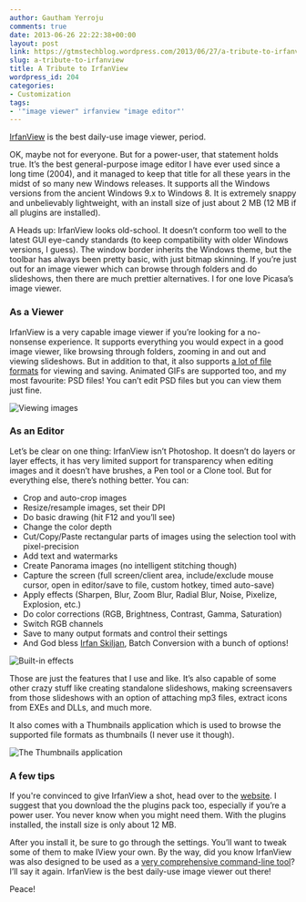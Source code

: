 ```yaml
---
author: Gautham Yerroju
comments: true
date: 2013-06-26 22:22:38+00:00
layout: post
link: https://gtmstechblog.wordpress.com/2013/06/27/a-tribute-to-irfanview/
slug: a-tribute-to-irfanview
title: A Tribute to IrfanView
wordpress_id: 204
categories:
- Customization
tags:
- '"image viewer" irfanview "image editor"'
---
```


[IrfanView](http://www.irfanview.com/ "IrfanView Homepage") is the best daily-use image viewer, period.

OK, maybe not for everyone. But for a power-user, that statement holds true. It’s the best general-purpose image editor I have ever used since a long time (2004), and it managed to keep that title for all these years in the midst of so many new Windows releases. It supports all the Windows versions from the ancient Windows 9.x to Windows 8. It is extremely snappy and unbelievably lightweight, with an install size of just about 2 MB (12 MB if all plugins are installed).

A Heads up: IrfanView looks old-school. It doesn’t conform too well to the latest GUI eye-candy standards (to keep compatibility with older Windows versions, I guess). The window border inherits the Windows theme, but the toolbar has always been pretty basic, with just bitmap skinning. If you’re just out for an image viewer which can browse through folders and do slideshows, then there are much prettier alternatives. I for one love Picasa’s image viewer.

### As a Viewer

IrfanView is a very capable image viewer if you’re looking for a no-nonsense experience. It supports everything you would expect in a good image viewer, like browsing through folders, zooming in and out and viewing slideshows. But in addition to that, it also supports [a lot of file formats](http://www.irfanview.com/main_formats.htm "Supported file formats in IrfanView") for viewing and saving. Animated GIFs are supported too, and my most favourite: PSD files! You can’t edit PSD files but you can view them just fine.

![Viewing images](_images/2013-06-26-a-tribute-to-irfanview/IView_Viewer.jpg)

### As an Editor

Let’s be clear on one thing: IrfanView isn’t Photoshop. It doesn’t do layers or layer effects, it has very limited support for transparency when editing images and it doesn’t have brushes, a Pen tool or a Clone tool. But for everything else, there’s nothing better. You can:

  * Crop and auto-crop images
  * Resize/resample images, set their DPI
  * Do basic drawing (hit F12 and you’ll see)
  * Change the color depth
  * Cut/Copy/Paste rectangular parts of images using the selection tool with pixel-precision
  * Add text and watermarks
  * Create Panorama images (no intelligent stitching though)
  * Capture the screen (full screen/client area, include/exclude mouse cursor, open in editor/save to file, custom hotkey, timed auto-save)
  * Apply effects (Sharpen, Blur, Zoom Blur, Radial Blur, Noise, Pixelize, Explosion, etc.)
  * Do color corrections (RGB, Brightness, Contrast, Gamma, Saturation)
  * Switch RGB channels
  * Save to many output formats and control their settings
  * And God bless [Irfan Skiljan](http://www.irfanview.com/main_about.htm "About Irfan Skiljan, the creator of IrfanView"), Batch Conversion with a bunch of options!

![Built-in effects](_images/2013-06-26-a-tribute-to-irfanview/IView_Effects.jpg)

Those are just the features that I use and like. It’s also capable of some other crazy stuff like creating standalone slideshows, making screensavers from those slideshows with an option of attaching mp3 files, extract icons from EXEs and DLLs, and much more.

It also comes with a Thumbnails application which is used to browse the supported file formats as thumbnails (I never use it though).

![The Thumbnails application](_images/2013-06-26-a-tribute-to-irfanview/IView_Thumbnails.jpg)

### A few tips

If you're convinced to give IrfanView a shot, head over to the [website](http://www.irfanview.com/ "IrfanView Website"). I suggest that you download the the plugins pack too, especially if you’re a power user. You never know when you might need them. With the plugins installed, the install size is only about 12 MB.

After you install it, be sure to go through the settings. You’ll want to tweak some of them to make IView your own. By the way, did you know IrfanView was also designed to be used as a [very comprehensive command-line tool](http://www.robvanderwoude.com/files/iviewcli.txt "Command-line Magic!")? I’ll say it again. IrfanView is the best daily-use image viewer out there!

Peace!
